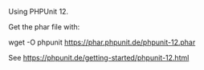 Using PHPUnit 12.

Get the phar file with:

wget -O phpunit https://phar.phpunit.de/phpunit-12.phar

See https://phpunit.de/getting-started/phpunit-12.html
